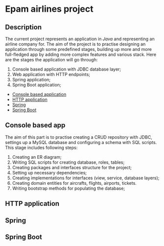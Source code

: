 # Epam airlines project

## Description

The current project represents an application in _Java_ and 
representing an airline company for. The aim of the project
is to practise designing an application through some
predefined stages, building up more and more full-fledged app
by adding more complex features and various stack.
Here are the stages the application will go through:
1. Console based application with JDBC database layer;
2. Web application with HTTP endpoints;
3. Spring application;
4. Spring Boot application;

- [Console based application](#console-based-app)
- [HTTP application](#http-application)
- [Spring](#spring)
- [Spring Boot](#spring-boot)

## Console based app

The aim of this part is to practise creating a CRUD repository
with JDBC, settings up a MySQL database and configuring a schema
with SQL scripts. 
This stage includes following steps:
1. Creating an ER diagram;
2. Writing SQL scripts for creating database, roles, tables;
3. Creating packages and interfaces structure for the project;
4. Setting up necessary dependencies;
5. Creating implementations for interfaces (view, service, 
database layers);
6. Creating domain entities for aircrafts, flights, airports, tickets.
7. Writing bootstrap methods for populating the database;


## HTTP application
## Spring
## Spring Boot
